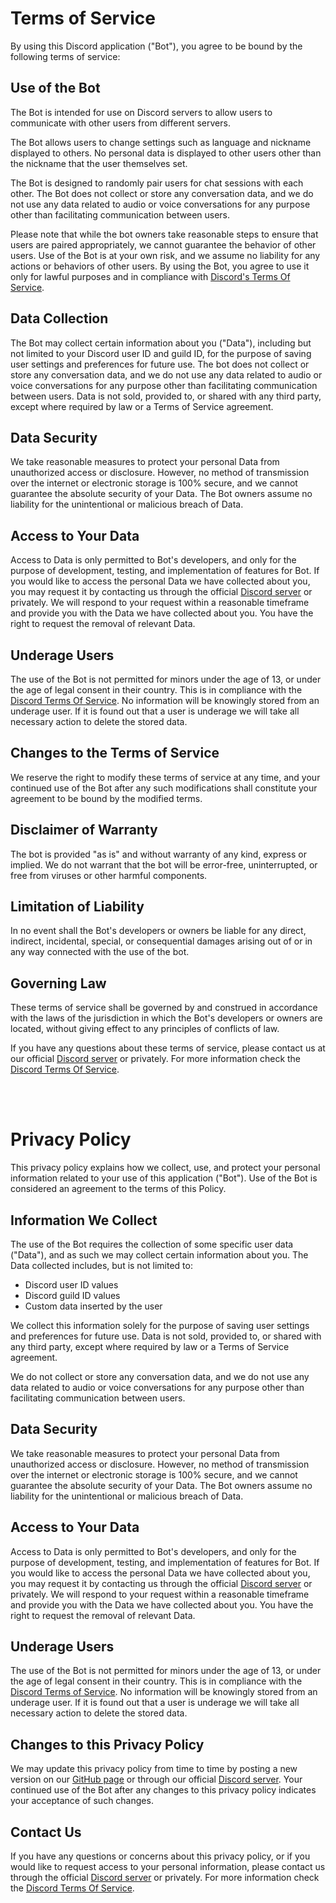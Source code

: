 # Terms of Service

By using this Discord application ("Bot"), you agree to be bound by the following terms of service:

## Use of the Bot

The Bot is intended for use on Discord servers to allow users to communicate with other users from different servers.

The Bot allows users to change settings such as language and nickname displayed to others. No personal data is displayed to other users other than the nickname that the user themselves set.

The Bot is designed to randomly pair users for chat sessions with each other. The Bot does not collect or store any conversation data, and we do not use any data related to audio or voice conversations for any purpose other than facilitating communication between users.

Please note that while the bot owners take reasonable steps to ensure that users are paired appropriately, we cannot guarantee the behavior of other users. Use of the Bot is at your own risk, and we assume no liability for any actions or behaviors of other users. By using the Bot, you agree to use it only for lawful purposes and in compliance with [Discord's Terms Of Service](https://discord.com/terms).


## Data Collection

The Bot may collect certain information about you ("Data"), including but not limited to your Discord user ID and guild ID, for the purpose of saving user settings and preferences for future use. The bot does not collect or store any conversation data, and we do not use any data related to audio or voice conversations for any purpose other than facilitating communication between users. Data is not sold, provided to, or shared with any third party, except where required by law or a Terms of Service agreement.


## Data Security

We take reasonable measures to protect your personal Data from unauthorized access or disclosure. However, no method of transmission over the internet or electronic storage is 100% secure, and we cannot guarantee the absolute security of your Data. The Bot owners assume no liability for the unintentional or malicious breach of Data.


## Access to Your Data

Access to Data is only permitted to Bot's developers, and only for the purpose of development, testing, and implementation of features for Bot. If you would like to access the personal Data we have collected about you, you may request it by contacting us through the official [Discord server](https://discord.gg/krNZUMB9Tq) or privately. We will respond to your request within a reasonable timeframe and provide you with the Data we have collected about you. You have the right to request the removal of relevant Data.


## Underage Users

The use of the Bot is not permitted for minors under the age of 13, or under the age of legal consent in their country. This is in compliance with the [Discord Terms Of Service](https://discord.com/terms). No information will be knowingly stored from an underage user. If it is found out that a user is underage we will take all necessary action to delete the stored data.


## Changes to the Terms of Service

We reserve the right to modify these terms of service at any time, and your continued use of the Bot after any such modifications shall constitute your agreement to be bound by the modified terms.


## Disclaimer of Warranty

The bot is provided "as is" and without warranty of any kind, express or implied. We do not warrant that the bot will be error-free, uninterrupted, or free from viruses or other harmful components.


## Limitation of Liability

In no event shall the Bot's developers or owners be liable for any direct, indirect, incidental, special, or consequential damages arising out of or in any way connected with the use of the bot.


## Governing Law

These terms of service shall be governed by and construed in accordance with the laws of the jurisdiction in which the Bot's developers or owners are located, without giving effect to any principles of conflicts of law.

If you have any questions about these terms of service, please contact us at our official [Discord server](https://discord.gg/krNZUMB9Tq) or privately. For more information check the [Discord Terms Of Service](https://discord.com/terms).

<br />
<br />

# Privacy Policy

This privacy policy explains how we collect, use, and protect your personal information related to your use of this application ("Bot").
Use of the Bot is considered an agreement to the terms of this Policy. 

## Information We Collect

The use of the Bot requires the collection of some specific user data ("Data"), and as such we may collect certain information about you.
The Data collected includes, but is not limited to:
- Discord user ID values
- Discord guild ID values
- Custom data inserted by the user

We collect this information solely for the purpose of saving user settings and preferences for future use.
Data is not sold, provided to, or shared with any third party, except where required by law or a Terms of Service agreement.

We do not collect or store any conversation data, and we do not use any data related to audio or voice conversations for any purpose other than facilitating communication between users.


## Data Security

We take reasonable measures to protect your personal Data from unauthorized access or disclosure. However, no method of transmission over the internet or electronic storage is 100% secure, and we cannot guarantee the absolute security of your Data. The Bot owners assume no liability for the unintentional or malicious breach of Data.


## Access to Your Data

Access to Data is only permitted to Bot's developers, and only for the purpose of development, testing, and implementation of features for Bot. 
If you would like to access the personal Data we have collected about you, you may request it by contacting us through the official [Discord server](https://discord.gg/krNZUMB9Tq) or privately. We will respond to your request within a reasonable timeframe and provide you with the Data we have collected about you. You have the right to request the removal of relevant Data.


## Underage Users

The use of the Bot is not permitted for minors under the age of 13, or under the age of legal consent in their country. This is in compliance with the [Discord Terms of Service](https://discord.com/terms). No information will be knowingly stored from an underage user. If it is found out that a user is underage we will take all necessary action to delete the stored data.


## Changes to this Privacy Policy

We may update this privacy policy from time to time by posting a new version on our [GitHub page](https://github.com/Cotezzo/ts-stranger-bot/edit/env/svil/README.md) or through our official [Discord server](https://discord.gg/krNZUMB9Tq). Your continued use of the Bot after any changes to this privacy policy indicates your acceptance of such changes.


## Contact Us

If you have any questions or concerns about this privacy policy, or if you would like to request access to your personal information, please contact us through the official [Discord server](https://discord.gg/krNZUMB9Tq) or privately. For more information check the [Discord Terms Of Service](https://discord.com/terms).
